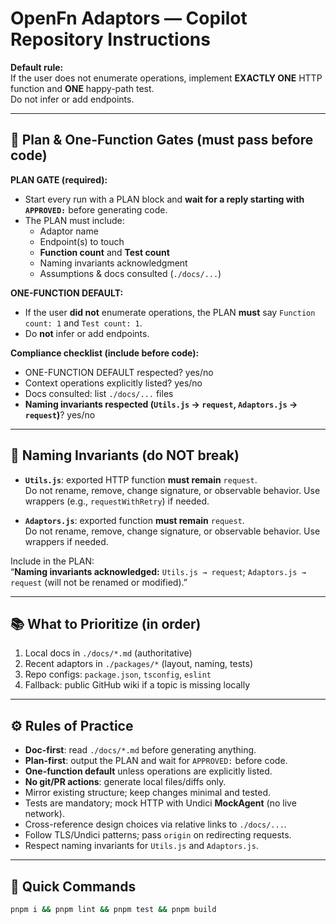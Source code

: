 # OpenFn Adaptors — Copilot Repository Instructions

**Default rule:**  
If the user does not enumerate operations, implement **EXACTLY ONE** HTTP function and **ONE** happy-path test.  
Do not infer or add endpoints.

---

## 🚦 Plan & One-Function Gates (must pass before code)

**PLAN GATE (required):**
- Start every run with a PLAN block and **wait for a reply starting with `APPROVED:`** before generating code.
- The PLAN must include:
  - Adaptor name
  - Endpoint(s) to touch
  - **Function count** and **Test count**
  - Naming invariants acknowledgment
  - Assumptions & docs consulted (`./docs/...`)

**ONE-FUNCTION DEFAULT:**
- If the user **did not** enumerate operations, the PLAN **must** say `Function count: 1` and `Test count: 1`.
- Do **not** infer or add endpoints.

**Compliance checklist (include before code):**
- ONE-FUNCTION DEFAULT respected? yes/no  
- Context operations explicitly listed? yes/no  
- Docs consulted: list `./docs/...` files  
- **Naming invariants respected (`Utils.js` → `request`, `Adaptors.js` → `request`)**? yes/no

---

## 🧩 Naming Invariants (do NOT break)

- **`Utils.js`**: exported HTTP function **must remain** `request`.  
  Do not rename, remove, change signature, or observable behavior. Use wrappers (e.g., `requestWithRetry`) if needed.

- **`Adaptors.js`**: exported function **must remain** `request`.  
  Do not rename, remove, change signature, or observable behavior. Use wrappers if needed.

Include in the PLAN:  
“**Naming invariants acknowledged:** `Utils.js → request`; `Adaptors.js → request` (will not be renamed or modified).”

---

## 📚 What to Prioritize (in order)
1) Local docs in `./docs/*.md` (authoritative)  
2) Recent adaptors in `./packages/*` (layout, naming, tests)  
3) Repo configs: `package.json`, `tsconfig`, `eslint`  
4) Fallback: public GitHub wiki if a topic is missing locally

---

## ⚙️ Rules of Practice
- **Doc-first**: read `./docs/*.md` before generating anything.
- **Plan-first**: output the PLAN and wait for `APPROVED:` before code.
- **One-function default** unless operations are explicitly listed.
- **No git/PR actions**: generate local files/diffs only.
- Mirror existing structure; keep changes minimal and tested.
- Tests are mandatory; mock HTTP with Undici **MockAgent** (no live network).
- Cross-reference design choices via relative links to `./docs/...`.
- Follow TLS/Undici patterns; pass `origin` on redirecting requests.
- Respect naming invariants for `Utils.js` and `Adaptors.js`.

---

## 🧪 Quick Commands
```bash
pnpm i && pnpm lint && pnpm test && pnpm build
